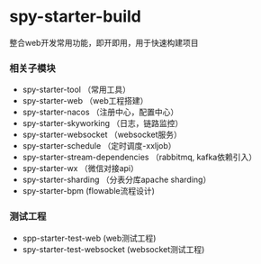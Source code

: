 # spy-starter-build
  整合web开发常用功能，即开即用，用于快速构建项目
### 相关子模块
* spy-starter-tool  （常用工具）
* spy-starter-web   （web工程搭建）
* spy-starter-nacos       （注册中心，配置中心）
* spy-starter-skyworking  （日志，链路监控）
* spy-starter-websocket   （websocket服务）
* spy-starter-schedule    （定时调度-xxljob）
* spy-starter-stream-dependencies   （rabbitmq, kafka依赖引入）
* spy-starter-wx      （微信对接api）
* spy-starter-sharding   （分表分库apache sharding）
* spy-starter-bpm     (flowable流程设计)

### 测试工程
* spp-starter-test-web  (web测试工程)
* spy-starter-test-websocket (websocket测试工程)
